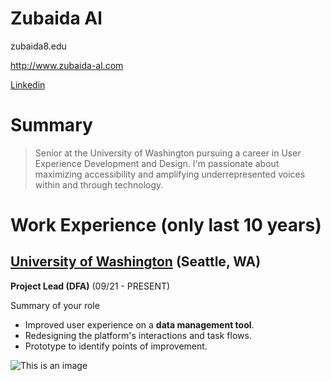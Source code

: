# Zubaida Al

zubaida8.edu

http://www.zubaida-al.com 

[Linkedin](http://www.linkedin.com/in/zubaidaal) 

# Summary

>Senior at the University of Washington pursuing a career in User Experience Development and Design. I'm passionate about maximizing accessibility and amplifying underrepresented voices within and through technology.

# Work Experience (only last 10 years)

## [University of Washington](https://www.washington.edu/) (Seattle, WA)


**Project Lead (DFA)** (09/21 - PRESENT)

Summary of your role

- Improved user experience on a **data management tool**.
- Redesigning the platform's interactions and task flows.
- Prototype to identify points of improvement.


![This is an image](https://myoctocat.com/assets/images/base-octocat.svg)


